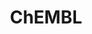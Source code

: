 ---
bigquery: https://console.cloud.google.com/bigquery?p=patents-public-data&d=ebi_chembl&page=dataset
citation: '"The ChEMBL database in 2017." Anna Gaulton, Anne Hersey, Michał Nowotka,
  A Patrícia Bento, Jon Chambers, David Mendez, Prudence Mutowo, Francis Atkinson,
  Louisa J Bellis, Elena Cibrián-Uhalte, Mark Davies, Nathan Dedman, Anneli Karlsson,
  María Paula Magariños, John P Overington, George Papadatos, Ines Smit, Andrew R
  Leach Nucleic acids Research (2017) 45 (Database Issue), D945-D954'
contributors: European Bioinformatics Institute
cost: None
description: ChEMBL Data is a manually curated database of small molecules used in
  drug discovery, including information about existing patented drugs.
documentation: 'schema: https://www.ebi.ac.uk/chembl/db_schema


  '
last_edit: 04/06/2022, 14:54:36
location: https://console.cloud.google.com/marketplace/product/google_patents_public_datasets/chembl
maintained_by: EMBL-EBI, an outstation of European Molecular Biology Laboratory
related_publications: '

  ChEMBL: towards direct deposition of bioassay data.


  Mendez D, Gaulton A, Bento AP, Chambers J, De Veij M, Félix E, Magariños MP, Mosquera
  JF, Mutowo P, Nowotka M, Gordillo-Marañón M, Hunter F, Junco L, Mugumbate G, Rodriguez-Lopez
  M, Atkinson F, Bosc N, Radoux CJ, Segura-Cabrera A, Hersey A, Leach AR.


  — Nucleic Acids Res. 2019; 47(D1):D930-D940. doi: 10.1093/nar/gky1075

  '
schema_fields:
- text_value
- mw_monoisotopic
- parent_type
- ddd_units
- alert_set_id
- domain_description
- irac_class_id
- irac_code
- level2
- mc_target_type
- assay_subcellular_fraction
- cidx
- syn_type
- related_tid
- enzyme_name
- product_id
- standard_upper_value
- acd_logp
- acd_most_apka
- l4
- atc_code
- parent_go_id
- standard_inchi
- log_id
- mc_target_accession
- src_description
- alert_name
- usan_year
- metref_id
- pathway_key
- strength
- alogp
- doi
- compd_id
- synonyms
- level4
- mol_frac_id
- path
- assay_category
- bao_endpoint
- cl_lincs_id
- normal_range_min
- mesh_id
- assay_organism
- natural_product
- who_name
- authors
- indication_class
- domain_id
- target_type
- molecular_mechanism
- level5
- biocomp_id
- targcomp_id
- end_position
- ref_type
- published_relation
- l3
- oral
- ass_cls_map_id
- bao_id
- last_active
- efo_term
- warning_year
- delist_flag
- toid
- num_ro5_violations
- standard_flag
- volume
- as_id
- black_box_warning
- sitecomp_id
- res_stem_id
- standard_relation
- bei
- co_stem_id
- standard_units
- go_id
- max_phase
- standard_type
- published_value
- tax_id
- molregno
- dosed_ingredient
- domain_type
- lle
- level4_description
- acd_most_bpka
- potential_duplicate
- first_approval
- chirality
- variant_id
- hbd_lipinski
- drug_substance_flag
- tid
- availability_type
- full_molformula
- smid
- usan_stem
- dosage_form
- nda_type
- src_id
- ddd_value
- site_name
- clo_id
- previous_company
- downgraded
- substrate_record_id
- entity_id
- record_id
- set_name
- orig_description
- assay_id
- psa
- ddd_id
- ridx
- published_units
- withdrawn_country
- drug_product_flag
- assay_cell_type
- acd_logd
- tbl
- cell_ontology_id
- topical
- level1_description
- ref_url
- first_page
- actsm_id
- idx
- src_compound_id
- helm_notation
- predbind_id
- active_molregno
- warning_description
- job_id
- updated_by
- cx_most_bpka
- patent_expire_date
- assay_tissue
- mc_tax_id
- stem
- compound_name
- relationship
- definition
- formulation_id
- compound_key
- num_alerts
- le
- parenteral
- subgroup
- withdrawn_flag
- mechanism_of_action
- src_short_name
- units
- mutation
- action_type
- usan_stem_definition
- molfile
- normal_range_max
- activity_count
- site_id
- comp_class_id
- molecule_type
- mechanism_comment
- ddd_admr
- patent_no
- updated_on
- parent_id
- activity_id
- protein_class_desc
- inorganic_flag
- warning_id
- accession
- route
- component_type
- hbd
- trade_name
- cell_id
- aidx
- hba
- alert_id
- metabolite_record_id
- pref_name
- pubmed_id
- ap_id
- standard_value
- version
- curated_by
- activity_comment
- sequence
- annotation
- homologue
- heavy_atoms
- ro3_pass
- level3
- publication_number
- l7
- assay_source
- rgid
- assay_class_id
- name
- mesh_heading
- approval_date
- qudt_units
- num_lipinski_ro5_violations
- protclasssyn_id
- hba_lipinski
- smarts
- rtb
- description
- journal
- level2_description
- full_mwt
- db_source
- assay_strain
- organism
- ad_type
- tissue_id
- class_level
- bto_id
- cx_most_apka
- relationship_desc
- efo_id
- standard_text_value
- oc_id
- enzyme_tid
- compsyn_id
- title
- chembl_id
- cell_name
- direct_interaction
- drugind_id
- company
- protein_class_id
- relation
- parameter_value
- label
- warning_type
- class_type
- curation_comment
- l1
- sei
- cell_source_organism
- patent_use_code
- priority
- confidence_score
- polymer_flag
- last_page
- mol_atc_id
- drug_record_id
- cell_description
- withdrawn_class
- assay_param_id
- country
- met_comment
- research_stem
- submission_date
- stat
- cell_source_tax_id
- major_class
- year
- source
- assay_desc
- l2
- level3_description
- active_ingredient
- comments
- parent_molregno
- hrac_class_id
- structure_type
- type
- max_phase_for_ind
- result_flag
- ref_id
- aromatic_rings
- domain_name
- parameter_type
- therapeutic_flag
- tid_fixed
- component_id
- first_in_class
- std_act_id
- relationship_type
- data_validity_comment
- protein_class_synonym
- chebi_par_id
- binding_site_comment
- met_conversion
- site_residues
- who_extra
- level1
- upper_value
- frac_code
- warning_class
- met_id
- assay_type
- mc_target_name
- target_desc
- cpd_str_alert_id
- published_type
- cell_source_tissue
- molecular_species
- isoform
- targrel_id
- confidence
- cellosaurus_id
- patent_id
- l5
- prediction_method
- prodrug
- assay_tax_id
- usan_stem_id
- withdrawn_reason
- component_synonym
- disease_efficacy
- doc_type
- mc_organism
- warning_country
- start_position
- src_assay_id
- pathway_id
- aspect
- creation_date
- assay_test_type
- caloha_id
- mw_freebase
- source_domain_id
- status
- species_group_flag
- entity_type
- hrac_code
- l8
- mec_id
- canonical_smiles
- db_version
- frac_class_id
- cx_logd
- mecref_id
- doc_id
- target_mapping
- qed_weighted
- value
- ddd_comment
- l6
- innovator_company
- bao_format
- standard_inchi_key
- comp_go_id
- usan_substem
- prod_pat_id
- indref_id
- sequence_md5sum
- molsyn_id
- short_name
- abstract
- pchembl_value
- applicant_full_name
- warnref_id
- mol_hrac_id
- mol_irac_id
- cx_logp
- withdrawn_year
- stem_class
- issue
- ingredient
- uo_units
- selectivity_comment
- uberon_id
shortname: chembl
tags:
- biotechnology
- health
- chemical
- bioinformatics
- medical
terms_of_use: CC BY-SA 3.0
title: ChEMBL
uuid: e232a192-965c-4ec9-904c-155b6dfe56c5
---
